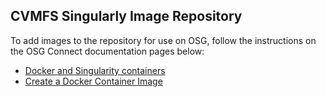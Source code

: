 ## CVMFS Singularly Image Repository

To add images to the repository for use on OSG, follow the instructions on the OSG
Connect documentation pages below:
 - [Docker and Singularity containers](https://support.opensciencegrid.org/support/solutions/articles/12000024676-docker-and-singularity-containers#submitting-your-docker-container-to-the-open-science-grid-repository)
 - [Create a Docker Container Image](https://support.opensciencegrid.org/support/solutions/articles/12000058245)
